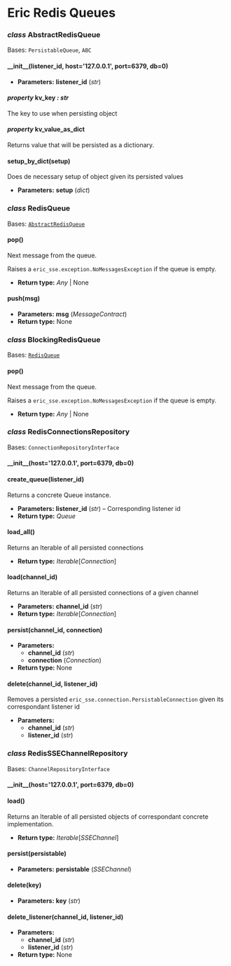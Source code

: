 # Eric Redis Queues

### *class* AbstractRedisQueue

Bases: `PersistableQueue`, `ABC`

#### \_\_init_\_(listener_id, host='127.0.0.1', port=6379, db=0)

* **Parameters:**
  **listener_id** (*str*)

#### *property* kv_key *: str*

The key to use when persisting object

#### *property* kv_value_as_dict

Returns value that will be persisted as a dictionary.

#### setup_by_dict(setup)

Does de necessary setup of object given its persisted values

* **Parameters:**
  **setup** (*dict*)

### *class* RedisQueue

Bases: [`AbstractRedisQueue`](#eric_redis_queues.AbstractRedisQueue)

#### pop()

Next message from the queue.

Raises a `eric_sse.exception.NoMessagesException` if the queue is empty.

* **Return type:**
  *Any* | None

#### push(msg)

* **Parameters:**
  **msg** (*MessageContract*)
* **Return type:**
  None

### *class* BlockingRedisQueue

Bases: [`RedisQueue`](#eric_redis_queues.RedisQueue)

#### pop()

Next message from the queue.

Raises a `eric_sse.exception.NoMessagesException` if the queue is empty.

* **Return type:**
  *Any* | None

### *class* RedisConnectionsRepository

Bases: `ConnectionRepositoryInterface`

#### \_\_init_\_(host='127.0.0.1', port=6379, db=0)

#### create_queue(listener_id)

Returns a concrete Queue instance.

* **Parameters:**
  **listener_id** (*str*) – Corresponding listener id
* **Return type:**
  *Queue*

#### load_all()

Returns an Iterable of all persisted connections

* **Return type:**
  *Iterable*[*Connection*]

#### load(channel_id)

Returns an Iterable of all persisted connections of a given channel

* **Parameters:**
  **channel_id** (*str*)
* **Return type:**
  *Iterable*[*Connection*]

#### persist(channel_id, connection)

* **Parameters:**
  * **channel_id** (*str*)
  * **connection** (*Connection*)
* **Return type:**
  None

#### delete(channel_id, listener_id)

Removes a persisted `eric_sse.connection.PersistableConnection` given its correspondant listener id

* **Parameters:**
  * **channel_id** (*str*)
  * **listener_id** (*str*)

### *class* RedisSSEChannelRepository

Bases: `ChannelRepositoryInterface`

#### \_\_init_\_(host='127.0.0.1', port=6379, db=0)

#### load()

Returns an Iterable of all persisted objects of correspondant concrete implementation.

* **Return type:**
  *Iterable*[*SSEChannel*]

#### persist(persistable)

* **Parameters:**
  **persistable** (*SSEChannel*)

#### delete(key)

* **Parameters:**
  **key** (*str*)

#### delete_listener(channel_id, listener_id)

* **Parameters:**
  * **channel_id** (*str*)
  * **listener_id** (*str*)
* **Return type:**
  None
